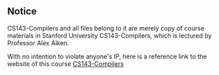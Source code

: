 ## Notice

CS143-Compilers and all files belong to it are merely copy of course materials in Stanford University CS143-Compilers, which is lectured by Professor Alex Aiken.

With no intention to violate anyone's IP, here is a reference link to the website of this course [CS143-Compilers](http://web.stanford.edu/class/cs143/)

